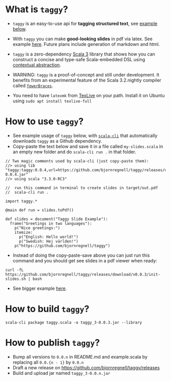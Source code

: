 # What is `taggy`?


* `taggy` is an easy-to-use api for **tagging structured text**, see [example below](https://github.com/bjornregnell/taggy#how-to-use-taggy).

* With `taggy` you can make **good-looking slides** in pdf via latex. See example [here](https://github.com/bjornregnell/taggy/releases/download/v0.0.3/out.pdf). Future plans include generation of markdown and html.

* `taggy` is a zero-dependency [Scala 3](https://docs.scala-lang.org/scala3/new-in-scala3.html) library that shows how you can construct a concise and type-safe Scala-embedded DSL using [contextual abstraction](https://docs.scala-lang.org/scala3/reference/contextual/index.html). 

* WARNING: `taggy` is a proof-of-concept and still under development. It benefits from an experimental feature of the Scala 3.2.nightly compiler called [`fewerBraces`](https://docs.scala-lang.org/sips/fewer-braces.html).

* You need to have `latexmk` from [TexLive](https://tug.org/texlive/) on your path. Install it on Ubuntu using `sudo apt install texlive-full`

# How to use `taggy`?

* See example usage of `taggy` below, with [`scala-cli`](https://scala-cli.virtuslab.org/) that automatically downloads `taggy` as a Github dependency. 
* Copy-paste the text below and save it in a file called `my-slides.scala` in an empty new folder and do `scala-cli run .` in that folder.
```
// Two magic comments used by scala-cli (just copy-paste them):
//> using lib "taggy:taggy:0.0.4,url=https://github.com/bjornregnell/taggy/releases/download/v0.0.4/taggy_3-0.0.4.jar"
//> using scala "3.3.0-RC3"

//  run this command in terminal to create slides in target/out.pdf 
//  scala-cli run .

import taggy.*

@main def run = slides.toPdf()

def slides = document("Taggy Slide Example"):
  frame("Greetings in two languages"):
    p("Nice greetings:")
    itemize:
      p("English: Hello world!")
      p("Swedish: Hej världen!")
    p("https://github.com/bjornregnell/taggy")
```

* Instead of doing the copy-paste-save above you can just run this command and you should get see slides in a pdf viewer when ready:
```
curl -fL https://github.com/bjornregnell/taggy/releases/download/v0.0.3/init-slides.sh | bash
```

* See bigger example [here](https://github.com/bjornregnell/taggy/tree/main/example.scala).

# How to build `taggy`?

`scala-cli package taggy.scala -o taggy_3-0.0.3.jar --library`

# How to publish `taggy`? 

* Bump all versions to `0.0.n` in README.md and example.scala by replacing all `0.0.{n - 1}` by `0.0.n`  
* Draft a new release on https://github.com/bjornregnell/taggy/releases
* Build and upload jar named `taggy_3-0.0.n.jar` 